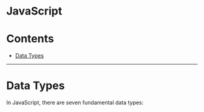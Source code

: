 # JavaScript

Contents
=======================

* [Data Types](#data-types)


-----

# Data Types

In JavaScript, there are seven fundamental data types: